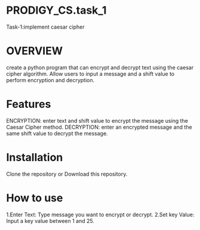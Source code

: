 # PRODIGY_CS.task_1
Task-1:implement caesar cipher
# OVERVIEW
create a python program that can encrypt and decrypt text using the caesar cipher algorithm. Allow users to input a message and a shift  value to perform encryption and decryption.

# Features
ENCRYPTION: enter text and shift value to encrypt the message using the Caesar Cipher method.
DECRYPTION: enter an encrypted message and the same shift value to decrypt the message.

# Installation
Clone the repository or Download this repository.

# How to use
1.Enter Text: Type message you want to encrypt or decrypt. 2.Set key Value: Input a key value between 1 and 25.
